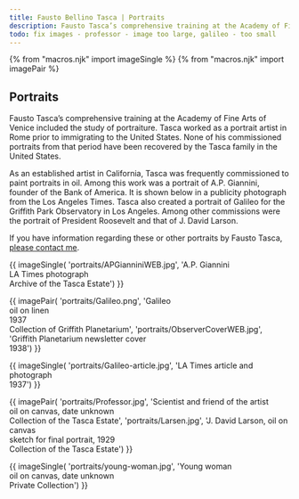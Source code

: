 ```yaml
---
title: Fausto Bellino Tasca | Portraits
description: Fausto Tasca’s comprehensive training at the Academy of Fine Arts of Venice included the study of portraiture.
todo: fix images - professor - image too large, galileo - too small
---
```

{% from "macros.njk" import imageSingle %}
{% from "macros.njk" import imagePair %}

## Portraits

Fausto Tasca’s comprehensive training at the Academy of Fine Arts of Venice included the study of portraiture. Tasca worked as a portrait artist in Rome prior to immigrating to the United States. None of his commissioned portraits from that period have been recovered by the Tasca family in the United States.

As an established artist in California, Tasca was frequently commissioned to paint portraits in oil. Among this work was a portrait of A.P. Giannini, founder of the Bank of America. It is shown below in a publicity photograph from the Los Angeles Times. Tasca also created a portrait of Galileo for the Griffith Park Observatory in Los Angeles. Among other commissions were the portrait of President Roosevelt and that of J. David Larson.

If you have information regarding these or other portraits by Fausto Tasca, <a href="/contact.html">please contact me</a>.

{{ imageSingle(
'portraits/APGianniniWEB.jpg',
'A.P. Giannini<br>LA Times photograph<br>Archive of the Tasca Estate')
}}

{{ imagePair(
'portraits/Galileo.png',
'Galileo<br>oil on linen<br>1937<br>Collection of Griffith Planetarium',
'portraits/ObserverCoverWEB.jpg',
'Griffith Planetarium newsletter cover<br>1938')
}}

{{ imageSingle(
'portraits/Galileo-article.jpg',
'LA Times article and photograph<br>1937')
}}

{{ imagePair(
'portraits/Professor.jpg',
'Scientist and friend of the artist<br>oil on canvas, date unknown<br>Collection of the Tasca Estate',
'portraits/Larsen.jpg',
'J. David Larson, oil on canvas<br>sketch for final portrait, 1929<br>Collection of the Tasca Estate')
}}

{{ imageSingle(
'portraits/young-woman.jpg',
'Young woman<br>oil on canvas, date unknown<br>Private Collection')
}}

